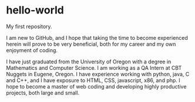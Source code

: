 # hello-world
My first repository.

I am new to GitHub, and I hope that taking the time to become experienced
  herein will prove to be very beneficial, both for my career and my
  own enjoyment of coding.
  
I have just graduated from the University of Oregon with a degree in
  Mathematics and Computer Science. I am working as a QA Intern at
  CBT Nuggets in Eugene, Oregon. I have experience working with python,
  java, C and C++, and I have exposure to HTML, CSS, javascript, x86,
  and php. I hope to become a master of web coding and developing highly
  productive projects, both large and small.
